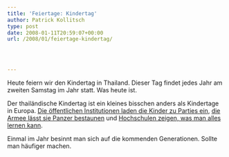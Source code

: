 ```yaml
---
title: 'Feiertage: Kindertag'
author: Patrick Kollitsch
type: post
date: 2008-01-11T20:59:07+00:00
url: /2008/01/feiertage-kindertag/




---
```

Heute feiern wir den Kindertag in Thailand. Dieser Tag findet jedes Jahr am zweiten Samstag im Jahr statt. Was heute ist. 

Der thailändische Kindertag ist ein kleines bisschen anders als Kindertage in Europa. [Die öffentlichen Institutionen laden die Kinder zu Parties ein][1], [die Armee lässt sie Panzer bestaunen][2] und [Hochschulen zeigen, was man alles lernen kann][3].

Einmal im Jahr besinnt man sich auf die kommenden Generationen. Sollte man häufiger machen.

 [1]: http://www.bangkokpost.com/breaking_news/breakingnews.php?id=125065
 [2]: http://www.nationmultimedia.com/breakingnews/read.php?newsid=30062038
 [3]: http://www.nationmultimedia.com/2008/01/12/national/national_30062016.php